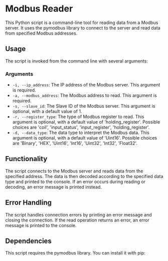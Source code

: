 # Modbus Reader

This Python script is a command-line tool for reading data from a Modbus server. It uses the pymodbus library to connect to the server and read data from specified Modbus addresses.

## Usage

The script is invoked from the command line with several arguments:

### Arguments
- `-i, --ip_address`: The IP address of the Modbus server. This argument is required.
- `-a, --modbus_address`: The Modbus address to read. This argument is required.
- `-s, --slave_id`: The Slave ID of the Modbus server. This argument is optional, with a default value of 1.
- `-r, --register_type`: The type of Modbus register to read. This argument is optional, with a default value of 'holding_register'. Possible choices are 'coil', 'input_status', 'input_register', 'holding_register'.
- `-d, --data_type`: The data type to interpret the Modbus data. This argument is optional, with a default value of 'Uint16'. Possible choices are 'Binary', 'HEX', 'Uint16', 'Int16', 'Uint32', 'Int32', 'Float32'.

## Functionality

The script connects to the Modbus server and reads data from the specified address. The data is then decoded according to the specified data type and printed to the console. If an error occurs during reading or decoding, an error message is printed instead.

## Error Handling

The script handles connection errors by printing an error message and closing the connection. If the read operation returns an error, an error message is printed to the console.

## Dependencies

This script requires the pymodbus library. You can install it with pip:

